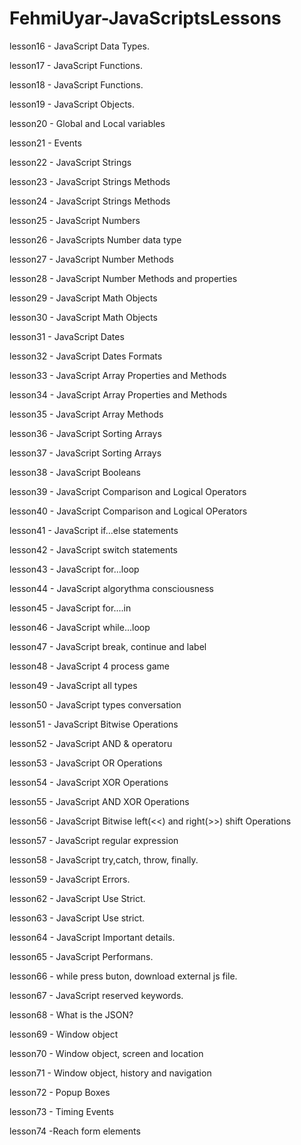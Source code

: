 # FehmiUyar-JavaScriptsLessons

lesson16 - JavaScript Data Types.

lesson17 - JavaScript Functions.

lesson18 - JavaScript Functions.

lesson19 - JavaScript Objects.

lesson20 - Global and Local variables

lesson21 - Events

lesson22 - JavaScript Strings

lesson23 - JavaScript Strings Methods

lesson24 - JavaScript Strings Methods

lesson25 - JavaScript Numbers

lesson26 - JavaScripts Number data type

lesson27 - JavaScript Number Methods

lesson28 - JavaScript Number Methods and properties

lesson29 - JavaScript Math Objects

lesson30 - JavaScript Math Objects

lesson31 - JavaScript Dates

lesson32 - JavaScript Dates Formats

lesson33 - JavaScript Array Properties and
           Methods

lesson34 - JavaScript Array Properties and 
           Methods

lesson35 - JavaScript Array Methods   

lesson36 - JavaScript Sorting Arrays  

lesson37 - JavaScript Sorting Arrays    

lesson38 - JavaScript Booleans

lesson39 - JavaScript Comparison and Logical Operators

lesson40 - JavaScript Comparison and Logical OPerators 

lesson41 - JavaScript if...else statements 

lesson42 - JavaScript switch statements

lesson43 - JavaScript for...loop

lesson44 - JavaScript algorythma consciousness

lesson45 - JavaScript for....in 

lesson46 - JavaScript  while...loop

lesson47 - JavaScript break, continue and label

lesson48 - JavaScript 4 process game

lesson49 - JavaScript all types

lesson50 - JavaScript types conversation

lesson51 - JavaScript  Bitwise Operations

lesson52 - JavaScript  AND & operatoru 

lesson53 - JavaScript  OR Operations

lesson54 - JavaScript  XOR Operations  

lesson55 - JavaScript  AND XOR Operations  

lesson56 - JavaScript  Bitwise left(<<) and right(>>) shift Operations

lesson57 - JavaScript regular expression 

lesson58 - JavaScript try,catch, throw, finally. 

lesson59 - JavaScript Errors. 

lesson62 - JavaScript Use Strict. 

lesson63 - JavaScript Use strict. 

lesson64 - JavaScript Important details. 

lesson65 - JavaScript Performans. 

lesson66 - while press buton, download external js file.

lesson67 - JavaScript reserved keywords. 

lesson68 - What is the JSON?

lesson69 - Window object

lesson70 - Window object, screen and location 

lesson71 - Window object, history and navigation

lesson72 - Popup Boxes

lesson73 - Timing  Events

lesson74 -Reach form elements










